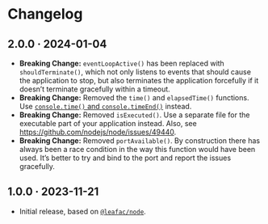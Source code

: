 # Changelog

## 2.0.0 · 2024-01-04

- **Breaking Change:** `eventLoopActive()` has been replaced with `shouldTerminate()`, which not only listens to events that should cause the application to stop, but also terminates the application forcefully if it doesn’t terminate gracefully within a timeout.
- **Breaking Change:** Removed the `time()` and `elapsedTime()` functions. Use [`console.time()` and `console.timeEnd()`](https://nodejs.org/dist/latest-v21.x/docs/api/console.html#consoletimelabel) instead.
- **Breaking Change:** Removed `isExecuted()`. Use a separate file for the executable part of your application instead. Also, see https://github.com/nodejs/node/issues/49440.
- **Breaking Change:** Removed `portAvailable()`. By construction there has always been a race condition in the way this function would have been used. It’s better to try and bind to the port and report the issues gracefully.

## 1.0.0 · 2023-11-21

- Initial release, based on [`@leafac/node`](https://npm.im/@leafac/node).
